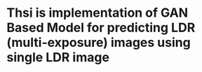 # Thsi is implementation of GAN Based Model for predicting  LDR (multi-exposure) images using single LDR image
